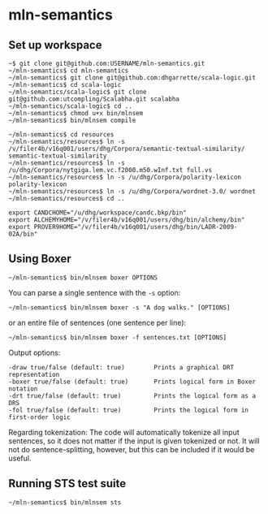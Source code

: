 mln-semantics
=============

Set up workspace
----------------

    ~$ git clone git@github.com:USERNAME/mln-semantics.git
    ~/mln-semantics$ cd mln-semantics
    ~/mln-semantics$ git clone git@github.com:dhgarrette/scala-logic.git
    ~/mln-semantics$ cd scala-logic
    ~/mln-semantics/scala-logic$ git clone git@github.com:utcompling/Scalabha.git scalabha
    ~/mln-semantics/scala-logic$ cd ..
    ~/mln-semantics$ chmod u+x bin/mlnsem
    ~/mln-semantics$ bin/mlnsem compile
    
    ~/mln-semantics$ cd resources
    ~/mln-semantics/resources$ ln -s /v/filer4b/v16q001/users/dhg/Corpora/semantic-textual-similarity/ semantic-textual-similarity
    ~/mln-semantics/resources$ ln -s /u/dhg/Corpora/nytgiga.lem.vc.f2000.m50.wInf.txt full.vs
    ~/mln-semantics/resources$ ln -s /u/dhg/Corpora/polarity-lexicon polarity-lexicon
    ~/mln-semantics/resources$ ln -s /u/dhg/Corpora/wordnet-3.0/ wordnet
    ~/mln-semantics/resources$ cd ..

    export CANDCHOME="/u/dhg/workspace/candc.bkp/bin"
    export ALCHEMYHOME="/v/filer4b/v16q001/users/dhg/bin/alchemy/bin"
    export PROVER9HOME="/v/filer4b/v16q001/users/dhg/bin/LADR-2009-02A/bin"


Using Boxer
-----------

    ~/mln-semantics$ bin/mlnsem boxer OPTIONS

You can parse a single sentence with the `-s` option:

    ~/mln-semantics$ bin/mlnsem boxer -s "A dog walks." [OPTIONS]

or an entire file of sentences (one sentence per line):

    ~/mln-semantics$ bin/mlnsem boxer -f sentences.txt [OPTIONS]

Output options:

    -draw true/false (default: true)        Prints a graphical DRT representation
    -boxer true/false (default: true)       Prints logical form in Boxer notation
    -drt true/false (default: true)         Prints the logical form as a DRS
    -fol true/false (default: true)         Prints the logical form in first-order logic
    
Regarding tokenization: The code will automatically tokenize all input sentences, so it does not matter if
the input is given tokenized or not.  It will not do sentence-splitting, however, but this can be included
if it would be useful.

        
Running STS test suite
----------------------

    ~/mln-semantics$ bin/mlnsem sts
